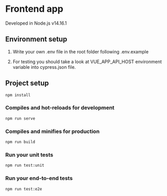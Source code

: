 # Frontend app

Developed in Node.js v14.16.1

## Environment setup

1. Write your own .env file in the root folder following .env.example

2. For testing you should take a look at VUE_APP_API_HOST environment variable into cypress.json file.

## Project setup

```
npm install
```

### Compiles and hot-reloads for development

```
npm run serve
```

### Compiles and minifies for production

```
npm run build
```

### Run your unit tests

```
npm run test:unit
```

### Run your end-to-end tests

```
npm run test:e2e
```
